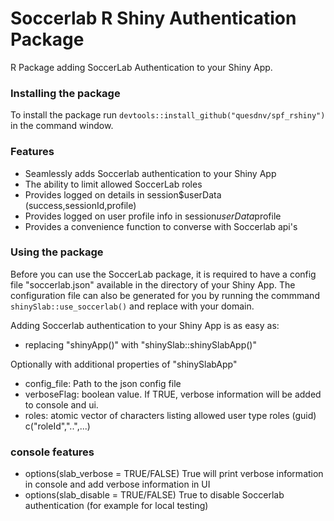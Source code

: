 # Soccerlab R Shiny Authentication Package #

R Package adding SoccerLab Authentication to your Shiny App.


### Installing the package ###

To install the package run `devtools::install_github("quesdnv/spf_rshiny")` in the command window.

### Features ###
* Seamlessly adds Soccerlab authentication to your Shiny App
* The ability to limit allowed SoccerLab roles 
* Provides logged on details in session$userData (success,sessionId,profile)
* Provides logged on user profile info in session$userData$profile
* Provides a convenience function to converse with Soccerlab api's

### Using the package ###
Before you can use the SoccerLab package, it is required to have a config file "soccerlab.json" available in the directory of your Shiny App.
The configuration file can also be generated for you by running the commmand `shinySlab::use_soccerlab()` and replace with your domain.

Adding Soccerlab authentication to your Shiny App is as easy as:
* replacing "shinyApp()" with "shinySlab::shinySlabApp()"

Optionally with additional properties of "shinySlabApp"
* config_file: Path to the json config file
* verboseFlag: boolean value. If TRUE, verbose information will be added to console and ui.
* roles: atomic vector of characters listing allowed user type roles (guid) c("roleId","..",...)


### console features ###
* options(slab_verbose = TRUE/FALSE) True will print verbose information in console and add verbose information in UI
* options(slab_disable = TRUE/FALSE) True to disable Soccerlab authentication (for example for local testing)



